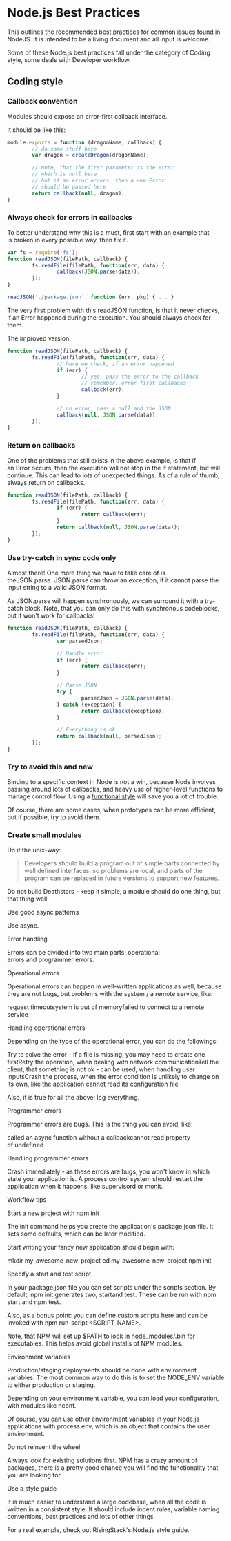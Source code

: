 # Node.js Best Practices

This outlines the recommended best practices for common issues found in NodeJS.   It is intended to be a living document and all input is welcome.

Some of these Node.js best practices fall under the category of Coding style, some deals with Developer workflow.

## Coding style
### Callback convention
Modules should expose an error-first callback interface.

It should be like this:
```javascriptmodule.exports = function (dragonName, callback) {		// do some stuff here		var dragon = createDragon(dragonName);

		// note, that the first parameter is the error
		// which is null here
		// but if an error occurs, then a new Error
		// should be passed here
		return callback(null, dragon);
}
```
### Always check for errors in callbacks
To better understand why this is a must, first start with an example that is broken in every possible way, then fix it.

```javascript
var fs = require('fs');
function readJSON(filePath, callback) {
		fs.readFile(filePath, function(err, data) {
				callback(JSON.parse(data));
		});
}
readJSON('./package.json', function (err, pkg) { ... }```

The very first problem with this readJSON function, is that it never checks, if an Error happened during the execution. You should always check for them.

The improved version:

```javascript
function readJSON(filePath, callback) {
		fs.readFile(filePath, function(err, data) {
				// here we check, if an error happened
				if (err) {
						// yep, pass the error to the callback						// remember: error-first callbacks						callback(err);				}				// no error, pass a null and the JSON				callback(null, JSON.parse(data));		});}```

### Return on callbacks

One of the problems that still exists in the above example, is that if an Error occurs, then the execution will not stop in the if statement, but will continue. This can lead to lots of unexpected things. As of a rule of thumb, always return on callbacks.

```javascript
function readJSON(filePath, callback) {		fs.readFile(filePath, function(err, data) {				if (err) {						return callback(err);				}				return callback(null, JSON.parse(data));		});}```
### Use try-catch in sync code only
Almost there! One more thing we have to take care of is theJSON.parse. JSON.parse can throw an exception, if it cannot parse the input string to a valid JSON format.
As JSON.parse will happen synchronously, we can surround it with a try-catch block. Note, that you can only do this with synchronous codeblocks, but it won't work for callbacks!
```javascriptfunction readJSON(filePath, callback) {		fs.readFile(filePath, function(err, data) {				var parsedJson;				// Handle error
				if (err) {						return callback(err);				}				// Parse JSON
				try {						parsedJson = JSON.parse(data);				} catch (exception) {						return callback(exception);				}				// Everything is ok
				return callback(null, parsedJson);
		});}```
### Try to avoid this and new
Binding to a specific context in Node is not a win, because Node involves passing around lots of callbacks, and heavy use of higher-level functions to manage control flow. Using a [functional style](http://en.m.wikipedia.org/wiki/Functional_programming) will save you a lot of trouble. 
Of course, there are some cases, when prototypes can be more efficient, but if possible, try to avoid them.

### Create small modules
Do it the unix-way:
> Developers should build a program out of simple parts connected by well defined interfaces, so problems are local, and parts of the program can be replaced in future versions to support new features.

Do not build Deathstars - keep it simple, a module should do one thing, but that thing well.
Use good async patterns
Use async.
Error handling
Errors can be divided into two main parts: operational errors and programmer errors.
Operational errors
Operational errors can happen in well-written applications as well, because they are not bugs, but problems with the system / a remote service, like:
request timeoutsystem is out of memoryfailed to connect to a remote service

Handling operational errors

Depending on the type of the operational error, you can do the followings:

Try to solve the error - if a file is missing, you may need to create one firstRetry the operation, when dealing with network communicationTell the client, that something is not ok - can be used, when handling user inputsCrash the process, when the error condition is unlikely to change on its own, like the application cannot read its configuration file

Also, it is true for all the above: log everything.

Programmer errors

Programmer errors are bugs. This is the thing you can avoid, like:

called an async function without a callbackcannot read property of undefined

Handling programmer errors

Crash immediately - as these errors are bugs, you won't know in which state your application is. A process control system should restart the application when it happens, like:supervisord or monit.

Workflow tips

Start a new project with npm init

The init command helps you create the application's package.json file. It sets some defaults, which can be later modified.

Start writing your fancy new application should begin with:

mkdir my-awesome-new-project cd my-awesome-new-project npm init

Specify a start and test script

In your package.json file you can set scripts under the scripts section. By default, npm init generates two, startand test. These can be run with npm start and npm test.

Also, as a bonus point: you can define custom scripts here and can be invoked with npm run-script <SCRIPT_NAME>.

Note, that NPM will set up $PATH to look in node_modules/.bin for executables. This helps avoid global installs of NPM modules.

Environment variables

Production/staging deployments should be done with environment variables. The most common way to do this is to set the NODE_ENV variable to either production or staging.

Depending on your environment variable, you can load your configuration, with modules like nconf.

Of course, you can use other environment variables in your Node.js applications with process.env, which is an object that contains the user environment.

Do not reinvent the wheel

Always look for existing solutions first. NPM has a crazy amount of packages, there is a pretty good chance you will find the functionality that you are looking for.

Use a style guide

It is much easier to understand a large codebase, when all the code is written in a consistent style. It should include indent rules, variable naming conventions, best practices and lots of other things.

For a real example, check out RisingStack's Node.js style guide.
